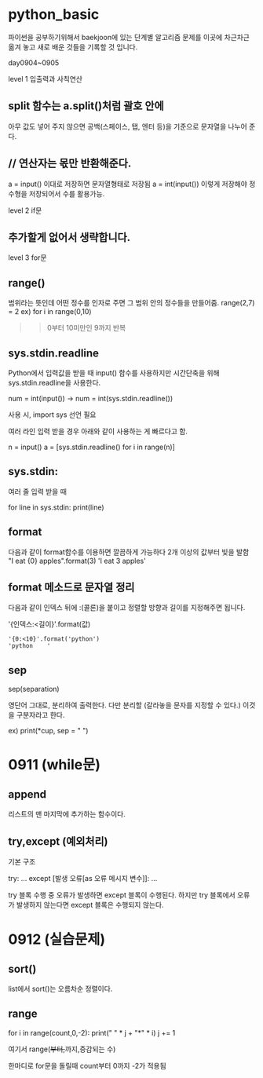 # python_basic

파이썬을 공부하기위해서 baekjoon에 있는 단계별 알고리즘 문제를 이곳에 차근차근
옮겨 놓고 새로 배운 것들을 기록할 것 입니다.

day0904~0905

level 1 입출력과 사칙연산

## split 함수는 a.split()처럼 괄호 안에 
아무 값도 넣어 주지 않으면 공백(스페이스, 탭, 엔터 등)을 
기준으로 문자열을 나누어 준다.

## // 연산자는 몫만 반환해준다.
a = input() 이대로 저장하면 문자열형태로 저장됨
a = int(input()) 이렇게 저장해야 정수형을 저장되어서 수를 활용가능.

level 2 if문

## 추가할게 없어서 생략합니다.

level 3 for문

## range()
범위라는 뜻인데 어떤 정수를 인자로 주면 그 범위 안의 정수들을 만들어줌.
range(2,7) = 2
ex) for i in range(0,10) 
 >> 0부터 10미만인 9까지 반복

## sys.stdin.readline
Python에서 입력값을 받을 때 input() 함수를 사용하지만 시간단축을 위해 sys.stdin.readline을 사용한다.

num = int(input())   ->  num = int(sys.stdin.readline())

사용 시, import sys  선언 필요


여러 라인 입력 받을 경우 아래와 같이 사용하는 게 빠르다고 함.

n = input()
a = [sys.stdin.readline() for i in range(n)]

## sys.stdin: 

여러 줄 입력 받을 때

for line in sys.stdin:
    print(line)

## format
다음과 같이 format함수를 이용하면 깔끔하게 가능하다 2개 이상의 값부터 빛을 발함
"I eat {0} apples".format(3)
'I eat 3 apples'

## format 메소드로 문자열 정리

다음과 같이 인덱스 뒤에 :(콜론)을 붙이고 정렬할 방향과 길이를 지정해주면 됩니다.

'{인덱스:<길이}'.format(값)

    '{0:<10}'.format('python')
    'python    '

## sep

sep(separation) 
 
영단어 그대로, 분리하여 출력한다. 다만 분리할 (갈라놓을 문자를 지정할 수 있다.) 이것을 구분자라고 한다.

 ex) print(*cup, sep = " ")

# 0911 (while문)

 ## append 
 
 리스트의 맨 마지막에 추가하는 함수이다.

 ## try,except (예외처리)

기본 구조

try:
    ...
except [발생 오류[as 오류 메시지 변수]]:
    ...

try 블록 수행 중 오류가 발생하면 except 블록이 수행된다. 하지만 try 블록에서 오류가 발생하지 않는다면 except 블록은 수행되지 않는다.

# 0912 (실습문제)

## sort()

list에서 sort()는 오름차순 정렬이다.

## range

for i in range(count,0,-2):
    print(" " * j + "*" * i)
    j += 1

여기서 range(~~부터,~~까지,증감되는 수)

한마디로 for문을 돌릴때 count부터 0까지 -2가 적용됨